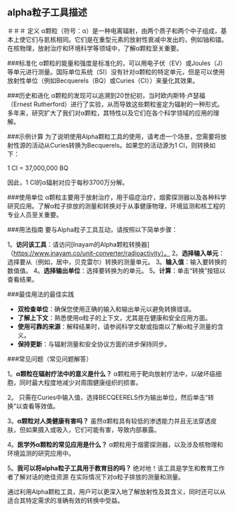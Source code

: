 ## alpha粒子工具描述

＃＃＃ 定义
α颗粒（符号：α）是一种电离辐射，由两个质子和两个中子组成，基本上使它们与氦核相同。它们是在重型元素的放射性衰减中发出的，例如铀和镭。在核物理，放射治疗和环境科学等领域中，了解α颗粒至关重要。

###标准化
α颗粒的能量和强度是标准化的，可以用电子伏（EV）或Joules（J）等单元进行测量。国际单位系统（SI）没有针对α颗粒的特定单元，但是可以使用放射性单位（例如Becquerels（BQ）或Curies（CI））来量化其效果。

###历史和进化
α颗粒的发现可以追溯到20世纪初，当时欧内斯特·卢瑟福（Ernest Rutherford）进行了实验，从而导致这些颗粒鉴定为辐射的一种形式。多年来，研究扩大了我们对α颗粒，其特性以及它们在各个科学领域的应用的理解。

###示例计算
为了说明使用Alpha颗粒工具的使用，请考虑一个场景，您需要将放射性源的活动从Curies转换为Becquerels。如果您的活动源为1 CI，则转换如下：

1 CI = 37,000,000 BQ

因此，1 CI的α辐射对应于每秒3700万分解。

###使用单位
α颗粒主要用于放射治疗，用于癌症治疗，烟雾探测器以及各种科学研究应用。了解α粒子排放的测量和转换对于从事健康物理，环境监测和核工程的专业人员至关重要。

###用法指南
要与Alpha粒子工具互动，请按照以下简单步骤：

1。**访问该工具**：请访问[Inayam的Alpha颗粒转换器]（https://www.inayam.co/unit-converter/radioactivity）。
2。**选择输入单元**：选择要从（例如，居中，贝克雷尔）转换的测量单元。
3。**输入值**：输入要转换的数值值。
4。**选择输出单位**：选择要转换为的单元。
5。**计算**：单击“转换”按钮以查看结果。

###最佳用法的最佳实践
-  **双检查单位**：确保您使用正确的输入和输出单元以避免转换错误。
-  **了解上下文**：熟悉使用α粒子的上下文，尤其是在健康和安全应用方面。
-  **使用可靠的来源**：解释结果时，请参阅科学文献或指南以了解α粒子测量的含义。
-  **保持更新**：与辐射测量和安全协议方面的进步保持同步。

###常见问题（常见问题解答）

1。**α颗粒在辐射疗法中的意义是什么？**
α颗粒用于靶向放射疗法中，以破坏癌细胞，同时最大程度地减少对周围健康组织的损害。

2。
只需在Curies中输入值，选择BECQEERELS作为输出单位，然后单击“转换”以查看等效值。

3。**α颗粒对人类健康有害吗？**
虽然α颗粒具有较低的渗透能力并且无法穿透皮肤，但如果摄入或吸入，它们可能有害，导致内部暴露。

4。**医学外α颗粒的常见应用是什么？**
α颗粒用于烟雾探测器，以及涉及核物理和环境监测的研究应用中。

5。**我可以将alpha粒子工具用于教育目的吗？**
绝对地！该工具是学生和教育工作者了解对话的绝佳资源 在实际情况下对α粒子排放的测量和测量。

通过利用Alpha颗粒工具，用户可以更深入地了解放射性及其含义，同时还可以从适合其特定需求的准确有效的转换中受益。